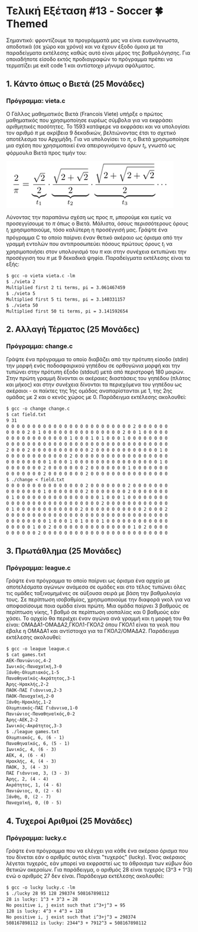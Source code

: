 # Τελική Εξέταση #13 - Soccer :four_leaf_clover: Themed

Σημαντικό: φροντίζουμε τα προγράμματά μας να είναι ευανάγνωστα, αποδοτικά (σε χώρο και χρόνο) και να έχουν έξοδο όμοια με τα παραδείγματα εκτέλεσης καθώς αυτό είναι μέρος της βαθμολόγησης. Για οποιαδήποτε είσοδο εκτός προδιαγραφών το πρόγραμμα πρέπει να τερματίζει με exit code 1 και αντίστοιχο μήνυμα σφάλματος.

## 1. Κάντο όπως ο Βιετά (25 Μονάδες)

### Πρόγραμμα: vieta.c

Ο Γάλλος μαθηματικός Βιετά (Francois Viete) υπήρξε ο πρώτος μαθηματικός που χρησιμοποίησε ευρέως σύμβολα για να εκφράσει αριθμητικές ποσότητες. Το 1593 κατάφερε να εκφράσει και να υπολογίσει τον αριθμό $\pi$ με ακρίβεια 9 δεκαδικών, βελτιώνοντας έτσι το σχετικό αποτέλεσμα του Αρχιμήδη. Για να υπολογίσει το $\pi$, ο Βιετά χρησιμοποίησε μια σχέση που χρησιμοποιεί ένα απειρογινόμενο όρων $t_i$, γνωστό ως φόρμουλα Βιετά προς τιμήν του:

![formula](images/vieta.png)

Λύνοντας την παραπάνω σχέση ως προς $\pi$, μπορούμε και εμείς να προσεγγίσουμε το $\pi$ όπως ο Βιετά. Μάλιστα, όσους περισσότερους όρους $t_i$ χρησιμοποιούμε, τόσο καλύτερη η προσέγγισή μας. Γράψτε ένα πρόγραμμα C το οποίο παίρνει έναν θετικό ακέραιο ως όρισμα από την γραμμή εντολών που αντιπροσωπεύει πόσους πρώτους όρους $t_i$ να χρησιμοποιήσει στον υπολογισμό του $\pi$ και στην συνέχεια εκτυπώνει την προσέγγιση του $\pi$ με 9 δεκαδικά ψηφία. Παραδείγματα εκτέλεσης είναι τα εξής:

```
$ gcc -o vieta vieta.c -lm
$ ./vieta 2
Multiplied first 2 ti terms, pi = 3.061467459
$ ./vieta 5
Multiplied first 5 ti terms, pi = 3.140331157
$ ./vieta 50
Multiplied first 50 ti terms, pi = 3.141592654
```

## 2. Αλλαγή Τέρματος (25 Μονάδες)

### Πρόγραμμα: change.c

Γράψτε ένα πρόγραμμα το οποίο διαβάζει από την πρότυπη είσοδο (stdin) την μορφή ενός ποδοσφαιρικού γηπέδου σε ορθογώνια μορφή και την τυπώνει στην πρότυπη έξοδο (stdout) μετά από περιστροφή 180 μοιρών. Στην πρώτη γραμμή δίνονται οι ακέραιες διαστάσεις του γηπέδου (πλάτος και μήκος) και στην συνέχεια δίνονται τα περιεχόμενα του γηπέδου ως ακέραιοι - οι παίκτες της 1ης ομάδας αναπαρίστανται με 1, της 2ης ομάδας με 2 και ο κενός χώρος με 0. Παράδειγμα εκτέλεσης ακολουθεί:

```
$ gcc -o change change.c
$ cat field.txt
9 31
0 0 0 0 0 0 0 0 0 0 0 0 0 0 0 0 0 0 0 0 0 0 0 0 2 0 0 0 0 0 0
0 0 0 0 2 0 1 0 0 0 0 0 0 0 0 0 0 0 0 0 0 0 2 0 0 1 0 0 0 0 0
0 0 0 0 0 0 0 0 0 0 0 0 1 0 0 0 1 0 1 0 0 0 1 0 0 0 0 0 0 0 0
0 0 0 0 0 0 0 0 0 0 0 0 0 0 0 0 0 0 0 0 0 0 0 0 0 0 0 0 0 0 0
2 0 0 0 2 0 0 0 0 0 0 0 0 0 0 0 2 0 0 0 0 0 0 0 0 0 0 0 0 1 0
0 0 0 0 0 0 0 0 0 0 0 0 2 0 0 0 0 0 0 0 0 0 0 0 0 0 0 0 0 0 0
0 0 0 0 0 0 0 0 1 0 0 0 1 0 0 0 0 0 0 0 0 0 0 0 0 0 0 0 0 1 0
0 0 0 0 0 0 0 2 0 0 0 0 0 0 0 2 0 0 0 0 0 0 0 1 0 0 0 0 0 0 0
0 0 0 0 0 0 0 2 0 0 0 0 0 0 0 2 0 0 0 0 0 0 0 0 0 0 0 0 0 0 0
$ ./change < field.txt
0 0 0 0 0 0 0 0 0 0 0 0 0 0 0 2 0 0 0 0 0 0 0 2 0 0 0 0 0 0 0
0 0 0 0 0 0 0 1 0 0 0 0 0 0 0 2 0 0 0 0 0 0 0 2 0 0 0 0 0 0 0
0 1 0 0 0 0 0 0 0 0 0 0 0 0 0 0 0 0 1 0 0 0 1 0 0 0 0 0 0 0 0
0 0 0 0 0 0 0 0 0 0 0 0 0 0 0 0 0 0 2 0 0 0 0 0 0 0 0 0 0 0 0
0 1 0 0 0 0 0 0 0 0 0 0 0 0 2 0 0 0 0 0 0 0 0 0 0 0 2 0 0 0 2
0 0 0 0 0 0 0 0 0 0 0 0 0 0 0 0 0 0 0 0 0 0 0 0 0 0 0 0 0 0 0
0 0 0 0 0 0 0 0 1 0 0 0 1 0 1 0 0 0 1 0 0 0 0 0 0 0 0 0 0 0 0
0 0 0 0 0 1 0 0 2 0 0 0 0 0 0 0 0 0 0 0 0 0 0 0 1 0 2 0 0 0 0
0 0 0 0 0 0 2 0 0 0 0 0 0 0 0 0 0 0 0 0 0 0 0 0 0 0 0 0 0 0 0
```


## 3. Πρωτάθλημα (25 Μονάδες)

### Πρόγραμμα: league.c

Γράψτε ένα πρόγραμμα το οποίο παίρνει ως όρισμα ένα αρχείο με αποτελέσματα αγώνων ανάμεσα σε ομάδες και στο τέλος τυπώνει όλες τις ομάδες ταξινομημένες σε αύξουσα σειρά με βάση την βαθμολογία τους. Σε περίπτωση ισοβαθμίας, χρησιμοποιούμε την διαφορά γκολ για να αποφασίσουμε ποια ομάδα είναι πρώτη. Μια ομάδα παίρνει 3 βαθμούς σε περίπτωση νίκης, 1 βαθμό σε περίπτωση ισοπαλίας και 0 βαθμούς εάν χάσει. Το αρχείο θα περιέχει έναν αγώνα ανά γραμμή και η μορφή του θα είναι: ΟΜΑΔΑ1-ΟΜΑΔΑ2,ΓΚΟΛ1-ΓΚΟΛ2 όπου ΓΚΟΛ1 είναι τα γκολ που έβαλε η ΟΜΑΔΑ1 και αντίστοιχα για τα ΓΚΟΛ2/ΟΜΑΔΑ2. Παράδειγμα εκτέλεσης ακολουθεί:

```
$ gcc -o league league.c
$ cat games.txt
ΑΕΚ-Πανιώνιος,4-2
Ιωνικός-Παναχαϊκή,3-0
Ξάνθη-Ολυμπιακός,1-5
Παναθηναϊκός-Ακράτητος,3-1
Άρης-Ηρακλής,2-2
ΠΑΟΚ-ΠΑΣ Γιάννινα,2-3
ΠΑΟΚ-Παναχαϊκή,2-0
Ξάνθη-Ηρακλής,1-2
Ολυμπιακός-ΠΑΣ Γιάννινα,1-0
Πανιώνιος-Παναθηναϊκός,0-2
Άρης-ΑΕΚ,2-2
Ιωνικός-Ακράτητος,3-3
$ ./league games.txt
Ολυμπιακός, 6, (6 - 1)
Παναθηναϊκός, 6, (5 - 1)
Ιωνικός, 4, (6 - 3)
ΑΕΚ, 4, (6 - 4)
Ηρακλής, 4, (4 - 3)
ΠΑΟΚ, 3, (4 - 3)
ΠΑΣ Γιάννινα, 3, (3 - 3)
Άρης, 2, (4 - 4)
Ακράτητος, 1, (4 - 6)
Πανιώνιος, 0, (2 - 6)
Ξάνθη, 0, (2 - 7)
Παναχαϊκή, 0, (0 - 5)
```

## 4. Τυχεροί Αριθμοί (25 Μονάδες)

### Πρόγραμμα: lucky.c

Γράψτε ένα πρόγραμμα που να ελέγχει για κάθε ένα ακέραιο όρισμα που του δίνεται εάν ο αριθμός αυτός είναι "τυχερός" (lucky). Ένας ακέραιος λέγεται τυχερός, εάν μπορεί να εκφραστεί ως το άθροισμα των κύβων δύο θετικών ακεραίων. Για παράδειγμα, ο αριθμός 28 είναι τυχερός (3^3 + 1^3) ενώ ο αριθμός 27 δεν είναι. Παράδειγμα εκτέλεσης ακολουθεί:

```
$ gcc -o lucky lucky.c -lm
$ ./lucky 28 95 128 298374 508167898112
28 is lucky: 1^3 + 3^3 = 28
No positive i, j exist such that i^3+j^3 = 95
128 is lucky: 4^3 + 4^3 = 128
No positive i, j exist such that i^3+j^3 = 298374
508167898112 is lucky: 2344^3 + 7912^3 = 508167898112
```